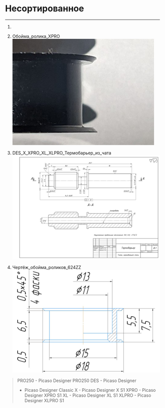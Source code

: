 # Несортированное
---


1. 


2. Обойма_ролика_XPRO
![Обойма_ролика_XPRO](./Обойма_ролика_XPRO.jpg)

3. DES_X_XPRO_XL_XLPRO_Термобарьер_из_чата
![DES_X_XPRO_XL_XLPRO_Термобарьер_из_чата](./DES_X_XPRO_XL_XLPRO_Термобарьер_из_чата.gif)


4.  Чертёж_обойма_роликов_624ZZ
![Чертёж_обойма_роликов_624ZZ](./Чертёж_обойма_роликов_624ZZ.jpg)


> PRO250 - Picaso Designer PRO250
> DES - Picaso Designer
>  - Picaso Designer Classic
> X - Picaso Designer X S1
> XPRO - Picaso Designer XPRO S1
> XL - Picaso Designer XL S1
> XLPRO - Picaso Designer XLPRO S1